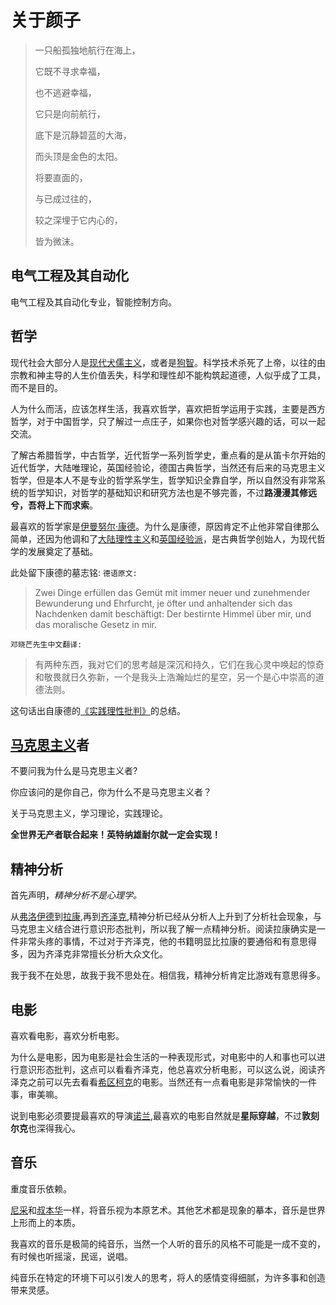 # 关于颜子

>一只船孤独地航行在海上，
>
>它既不寻求幸福，
>
>也不逃避幸福，
>
>它只是向前航行，
>
>底下是沉静碧蓝的大海，
>
>而头顶是金色的太阳。
>
>将要直面的，
>
>与已成过往的，
>
>较之深埋于它内心的，
>
>皆为微沫。

## 电气工程及其自动化

电气工程及其自动化专业，智能控制方向。

## 哲学

现代社会大部分人是[现代犬儒主义](https://baike.baidu.com/item/%E7%8E%B0%E4%BB%A3%E7%8A%AC%E5%84%92%E4%B8%BB%E4%B9%89/2247237)，或者是[狗智](https://zhuanlan.zhihu.com/p/457864872)。科学技术杀死了上帝，以往的由宗教和神主导的人生价值丢失，科学和理性却不能构筑起道德，人似乎成了工具，而不是目的。

人为什么而活，应该怎样生活，我喜欢哲学，喜欢把哲学运用于实践，主要是西方哲学，对于中国哲学，只了解过一点庄子，如果你也对哲学感兴趣的话，可以一起交流。

了解古希腊哲学，中古哲学，近代哲学一系列哲学史，重点看的是从笛卡尔开始的近代哲学，大陆唯理论，英国经验论，德国古典哲学，当然还有后来的马克思主义哲学，但是本人不是专业的哲学系学生，哲学知识全靠自学，所以自然没有非常系统的哲学知识，对哲学的基础知识和研究方法也是不够完善，不过**路漫漫其修远兮，吾将上下而求索**。

最喜欢的哲学家是[伊曼努尔·康德](https://baike.baidu.com/item/%E4%BC%8A%E6%9B%BC%E5%8A%AA%E5%B0%94%C2%B7%E5%BA%B7%E5%BE%B7/2631177)。为什么是康德，原因肯定不止他非常自律那么简单，还因为他调和了[大陆理性主义](https://baike.baidu.com/item/%E5%A4%A7%E9%99%86%E7%90%86%E6%80%A7%E4%B8%BB%E4%B9%89/8751549)和[英国经验派](https://baike.baidu.com/item/%E8%8B%B1%E5%9B%BD%E7%BB%8F%E9%AA%8C%E6%B4%BE)，是古典哲学创始人，为现代哲学的发展奠定了基础。

此处留下康德的墓志铭:
`德语原文:`
>Zwei Dinge erfüllen das Gemüt mit immer neuer und zunehmender Bewunderung und Ehrfurcht, je öfter und anhaltender sich das Nachdenken damit beschäftigt: Der bestirnte Himmel über mir, und das moralische Gesetz in mir.

`邓晓芒先生中文翻译:`
>有两种东西，我对它们的思考越是深沉和持久，它们在我心灵中唤起的惊奇和敬畏就日久弥新，一个是我头上浩瀚灿烂的星空，另一个是心中崇高的道德法则。

这句话出自康德的[《实践理性批判》](https://baike.baidu.com/item/%E5%AE%9E%E8%B7%B5%E7%90%86%E6%80%A7%E6%89%B9%E5%88%A4/783518)的总结。

## [马克思主义](https://baike.baidu.com/item/%E9%A9%AC%E5%85%8B%E6%80%9D%E4%B8%BB%E4%B9%89/239051)者

不要问我为什么是马克思主义者?

你应该问的是你自己，你为什么不是马克思主义者？

关于马克思主义，学习理论，实践理论。

**全世界无产者联合起来！英特纳雄耐尔就一定会实现！**

## 精神分析

首先声明，*精神分析不是心理学。*

从[弗洛伊德](https://baike.baidu.com/item/%E8%A5%BF%E6%A0%BC%E8%92%99%E5%BE%B7%C2%B7%E5%BC%97%E6%B4%9B%E4%BC%8A%E5%BE%B7)到[拉康](https://baike.baidu.com/item/%E9%9B%85%E5%85%8B%C2%B7%E6%8B%89%E5%BA%B7/6485965),再到[齐泽克](https://baike.baidu.com/item/%E6%96%AF%E6%8B%89%E6%B2%83%E7%83%AD%C2%B7%E9%BD%90%E6%B3%BD%E5%85%8B/10917521),精神分析已经从分析人上升到了分析社会现象，与马克思主义结合进行意识形态批判，所以我了解一点精神分析。阅读拉康确实是一件非常头疼的事情，不过对于齐泽克，他的书籍明显比拉康的要通俗和有意思得多，因为齐泽克非常擅长分析大众文化。

我于我不在处思，故我于我不思处在。相信我，精神分析肯定比游戏有意思得多。

## 电影

喜欢看电影，喜欢分析电影。

为什么是电影，因为电影是社会生活的一种表现形式，对电影中的人和事也可以进行意识形态批判，这点可以看看齐泽克，他总喜欢分析电影，可以这么说，阅读齐泽克之前可以先去看看[希区柯克](https://baike.baidu.com/item/%E9%98%BF%E5%B0%94%E5%BC%97%E9%9B%B7%E5%BE%B7%C2%B7%E5%B8%8C%E5%8C%BA%E6%9F%AF%E5%85%8B/900505)的电影。当然还有一点看电影是非常愉快的一件事，审美嘛。

说到电影必须要提最喜欢的导演[诺兰](https://baike.baidu.com/item/%E5%85%8B%E9%87%8C%E6%96%AF%E6%89%98%E5%BC%97%C2%B7%E8%AF%BA%E5%85%B0/5306405),最喜欢的电影自然就是**星际穿越**，不过**敦刻尔克**也深得我心。

## 音乐

重度音乐依赖。

[尼采](https://baike.baidu.com/item/%E5%BC%97%E9%87%8C%E5%BE%B7%E9%87%8C%E5%B8%8C%C2%B7%E5%A8%81%E5%BB%89%C2%B7%E5%B0%BC%E9%87%87/2630781)和[叔本华](https://baike.baidu.com/item/%E4%BA%9A%E7%91%9F%C2%B7%E5%8F%94%E6%9C%AC%E5%8D%8E/8027742)一样，将音乐视为本原艺术。其他艺术都是现象的摹本，音乐是世界上形而上的本质。

我喜欢的音乐是极简的纯音乐，当然一个人听的音乐的风格不可能是一成不变的，有时候也听摇滚，民谣，说唱。

纯音乐在特定的环境下可以引发人的思考，将人的感情变得细腻，为许多事和创造带来灵感。
